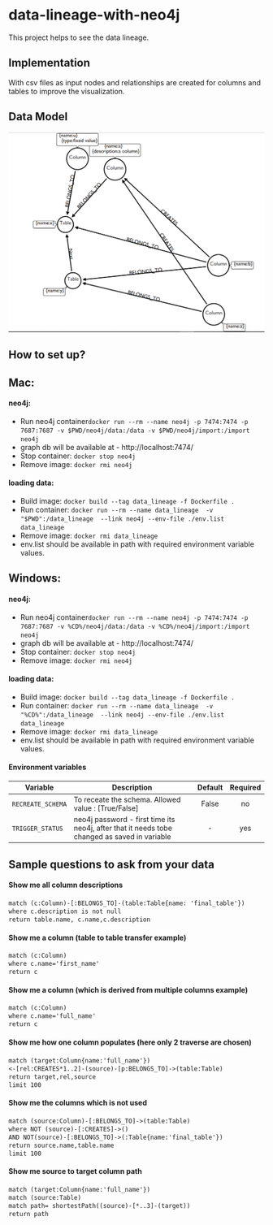 # data-lineage-with-neo4j #
This project helps to see the data lineage.

## Implementation
With csv files as input nodes and relationships are created for columns and tables to improve the visualization.

## Data Model
![alt text](images/data_model.png "DataModel")



## How to set up?
## Mac:
#### neo4j:

- Run neo4j container`docker run --rm --name neo4j -p 7474:7474 -p 7687:7687 -v $PWD/neo4j/data:/data -v $PWD/neo4j/import:/import neo4j`
- graph db will be available at - http://localhost:7474/
- Stop container: `docker stop neo4j`
- Remove image: `docker rmi neo4j`


#### loading data:

- Build image: `docker build --tag data_lineage -f Dockerfile .`
- Run container: `docker run --rm --name data_lineage  -v "$PWD":/data_lineage  --link neo4j --env-file ./env.list data_lineage`
- Remove image: `docker rmi data_lineage`
- env.list should be available in path with required environment variable values.

## Windows:

#### neo4j:
- Run neo4j container`docker run --rm --name neo4j -p 7474:7474 -p 7687:7687 -v %CD%/neo4j/data:/data -v %CD%/neo4j/import:/import neo4j`
- graph db will be available at - http://localhost:7474/
- Stop container: `docker stop neo4j`
- Remove image: `docker rmi neo4j`


#### loading data:

- Build image: `docker build --tag data_lineage -f Dockerfile .`
- Run container: `docker run --rm --name data_lineage  -v "%CD%":/data_lineage  --link neo4j --env-file ./env.list data_lineage`
- Remove image: `docker rmi data_lineage`
- env.list should be available in path with required environment variable values.

#### Environment variables
| Variable | Description            |   Default  | Required 
|----------|------------------------|:----------:|:--------:
| `RECREATE_SCHEMA` | To receate the schema. Allowed value : [True/False]  |    False       |    no   | 
| `TRIGGER_STATUS`| neo4j password - first time its neo4j, after that it needs tobe changed as saved in variable            |    -       |    yes   |

## Sample questions to ask from your data
#### Show me all column descriptions
```
match (c:Column)-[:BELONGS_TO]-(table:Table{name: 'final_table'})
where c.description is not null
return table.name, c.name,c.description
```
#### Show me a column (table to table transfer example)
```
match (c:Column)
where c.name='first_name'
return c
```
#### Show me a column (which is derived from multiple columns example)
```
match (c:Column)
where c.name='full_name'
return c
```
#### Show me how one column populates (here only 2 traverse are chosen)
```
match (target:Column{name:'full_name'})
<-[rel:CREATES*1..2]-(source)-[p:BELONGS_TO]->(table:Table)
return target,rel,source
limit 100
```
#### Show me the columns which is not used
```
match (source:Column)-[:BELONGS_TO]->(table:Table)
where NOT (source)-[:CREATES]->()
AND NOT(source)-[:BELONGS_TO]->(:Table{name:'final_table'})
return source.name,table.name
limit 100
```
#### Show me source to target column path
```
match (target:Column{name:'full_name'})
match (source:Table)
match path= shortestPath((source)-[*..3]-(target))
return path
```